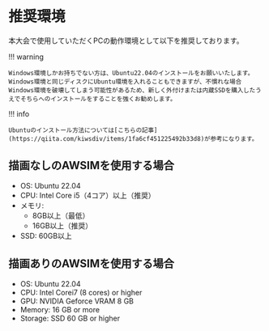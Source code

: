# 推奨環境

本大会で使用していただくPCの動作環境として以下を推奨しております。

!!! warning

    Windows環境しかお持ちでない方は、Ubuntu22.04のインストールをお願いいたします。Windows環境と同じディスクにUbuntu環境を入れることもできますが、不慣れな場合Windows環境を破壊してしまう可能性があるため、新しく外付けまたは内蔵SSDを購入したうえでそちらへのインストールをすることを強くお勧めします。

!!! info

    Ubuntuのインストール方法については[こちらの記事](https://qiita.com/kiwsdiv/items/1fa6cf451225492b33d8)が参考になります。

## 描画なしのAWSIMを使用する場合

- OS: Ubuntu 22.04
- CPU: Intel Core i5（4コア）以上（推奨）
- メモリ:
  - 8GB以上（最低）
  - 16GB以上（推奨）
- SSD: 60GB以上

## 描画ありのAWSIMを使用する場合

- OS: Ubuntu 22.04
- CPU: Intel Corei7 (8 cores) or higher
- GPU: NVIDIA Geforce VRAM 8 GB
- Memory: 16 GB or more
- Storage: SSD 60 GB or higher
